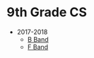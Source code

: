 # 9th Grade CS

* 2017-2018
  * [B Band](https://github.com/lminsky/9th-Grade-CS/tree/master/2017-2018/B%20Band)
  * [F Band](https://github.com/lminsky/9th-Grade-CS/tree/master/2017-2018/F%20Band)